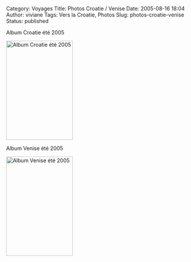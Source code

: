 Category: Voyages
Title: Photos Croatie / Venise
Date: 2005-08-16 18:04
Author: viviane
Tags: Vers la Croatie, Photos
Slug: photos-croatie-venise
Status: published

<p style="text-align: center;">

<p>Album Croatie été 2005</p><a href="http://www.facebook.com/album.php?aid=134259&amp;id=599044541&amp;l=9d8921e6d5" target="_blank"><img class=" " title="Album Croatie été 2005" src="http://photos-c.ak.fbcdn.net/hphotos-ak-snc3/hs211.snc3/21872_225976219541_599044541_3133012_7689855_a.jpg" alt="Album Croatie été 2005" width="180" height="269" /></a>

<p>Album Venise été 2005</p><a href="http://www.facebook.com/album.php?aid=134254&amp;id=599044541&amp;l=79f6024920" target="_blank"><img class=" " title="Album Venise été 2005" src="http://photos-a.ak.fbcdn.net/hphotos-ak-snc3/hs211.snc3/21872_225942474541_599044541_3132869_5537019_a.jpg" alt="Album Venise été 2005" width="180" height="269" /></a>
